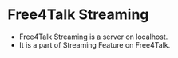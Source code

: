 # Free4Talk Streaming

- Free4Talk Streaming is a server on localhost.
- It is a part of Streaming Feature on Free4Talk.
